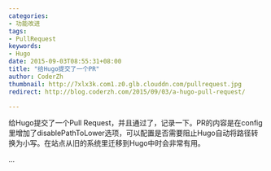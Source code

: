 ```yaml
---
categories:
- 功能改进
tags:
- PullRequest
keywords:
- Hugo
date: 2015-09-03T08:55:31+08:00
title: "给Hugo提交了一个PR"
author: CoderZh
thumbnail: http://7xlx3k.com1.z0.glb.clouddn.com/pullrequest.jpg
redirect: http://blog.coderzh.com/2015/09/03/a-hugo-pull-request/

---
```


给Hugo提交了一个Pull Request，并且通过了，记录一下。PR的内容是在config里增加了disablePathToLower选项，可以配置是否需要阻止Hugo自动将路径转换为小写。在站点从旧的系统里迁移到Hugo中时会非常有用。

...
